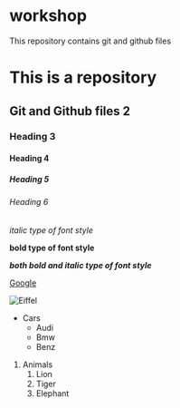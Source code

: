 # workshop
This repository contains git and github files

# This is a repository
## Git and Github files 2
### Heading 3
#### Heading 4
##### Heading 5
###### Heading 6

*italic type of font style*

**bold type of font style**

***both bold and italic type of font style***

[Google](https://www.google.com/)

![Eiffel](https://i.natgeofe.com/k/c41b4f59-181c-4747-ad20-ef69987c8d59/eiffel-tower-night.jpg)

* Cars
  * Audi
  * Bmw
  * Benz

1. Animals
   1. Lion
   2. Tiger
   3. Elephant
